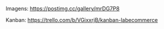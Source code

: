 Imagens: 
https://postimg.cc/gallery/mrDG7P8

Kanban:
https://trello.com/b/VGixxrjB/kanban-labecommerce